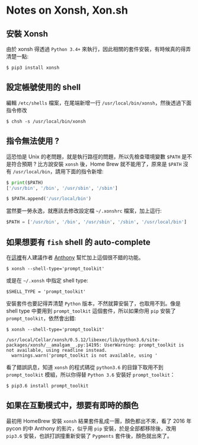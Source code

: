 # Notes on Xonsh, Xon.sh

## 安裝 Xonsh

由於 xonsh 得透過 `Python 3.4+` 來執行，因此相關的套件安裝，有時候真的得弄清楚一點: 
```
$ pip3 install xonsh
```

## 設定帳號使用的 shell 

編輯 `/etc/shells` 檔案，在尾端新增一行 `/usr/local/bin/xonsh`，然後透過下面指令修改

```
$ chsh -s /usr/local/bin/xonsh 
```

## 指令無法使用 ? 

這恐怕是 Unix 的老問題，就是執行路徑的問題，所以先檢查環境變數 `$PATH` 是不是符合預期 ? 比方說安裝 `xonsh` 後，Home Brew 就不能用了，原來是 `$PATH` 沒有 `/usr/local/bin`，請用下面的指令新增: 

```python
$ print($PATH)
['/usr/bin', '/bin', '/usr/sbin', '/sbin']

$ $PATH.append('/usr/local/bin')
```

當然要一勞永逸，就應該去修改設定檔 `~/.xonshrc` 檔案，加上這行:

```python
$PATH = ['/usr/bin', '/bin', '/usr/sbin', '/sbin', '/usr/local/bin']
```

## 如果想要有 `fish` shell 的 auto-complete

在[這裡](https://github.com/xonsh/xonsh/issues/272)有人建議作者 [Anthony](https://github.com/scopatz) 幫忙加上這個很不錯的功能。

```
$ xonsh --shell-type='prompt_toolkit'
```
或是在 `~/.xonsh` 中指定 shell type: 

```
$SHELL_TYPE = 'prompt_toolkit'
```

安裝套件也要記得弄清楚 `Python` 版本，不然就算安裝了，也取用不到。像是 shell type 中要用到 `prompt_toolkit` 這個套件，所以如果你用 `pip` 安裝了 `prompt_toolkit`，依然會出錯: 

```shell
$ xonsh --shell-type='prompt_toolkit'

/usr/local/Cellar/xonsh/0.5.12/libexec/lib/python3.6/site-packages/xonsh/__amalgam__.py:14195: UserWarning: prompt_toolkit is not available, using readline instead.
  warnings.warn('prompt_toolkit is not available, using '
```

看了錯誤訊息，知道 `xonsh` 的程式碼從 `python3.6` 的目錄下取用不到 `prompt_toolkit` 模組，所以你得替 `Python 3.6` 安裝好 `prompt_toolkit`：

```
$ pip3.6 install prompt_toolkit
```

## 如果在互動模式中，想要有即時的顏色

最初用 HomeBrew 安裝 `xonsh` 結果套件亂成一團，顏色都出不來，看了 2016 年 pycon 的中 Anthony 的影片，似乎用 `pip` 安裝，於是全部都移除後，改用 `pip3.6` 安裝，也誤打誤撞重新安裝了 `Pygments`  套件後，顏色就出來了。


